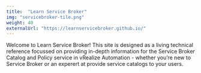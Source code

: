 ```yaml
---
title:  "Learn Service Broker"
img: "servicebroker-tile.png"
weight: 40
externalUrl: "https://learnservicebroker.github.io/"
---
```


Welcome to Learn Service Broker! This site is designed as a living technical reference focussed on providing in-depth information for the Service Broker Catalog and Policy service in vRealize Automation - whether you’re new to Service Broker or an experert at provide service catalogs to your users.
